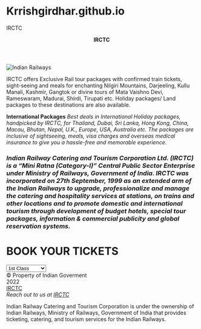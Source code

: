 # Krrishgirdhar.github.io
IRCTC
<!DOCTYPE HTML>
<HTML LANG = "en">
 <head>
	<title>LETSS GOO!!</title>
	<meta charset="UTF-8">
</head>
<body>
	<header><b>IRCTC</b></header>
	<img src="https://images.unsplash.com/photo-1442570468985-f63ed5de9086?ixlib=rb-1.2.1&ixid=MnwxMjA3fDB8MHxzZWFyY2h8OHx8dHJhaW58ZW58MHx8MHx8&auto=format&fit=crop&w=600&q=60" alt="Indian Railways" style=width: 50%;>
	<section>
		<p>IRCTC offers Exclusive Rail tour packages with confirmed train tickets, sight-seeing and meals for enchanting Nilgiri Mountains, Darjeeling, Kullu Manali, Kashmir, Gangtok or divine tours of Mata Vaishno Devi, Rameswaram, Madurai, Shirdi, Tirupati etc. Holiday packages/ Land packages to these destinations are also available.</p>
	</section>
	<aside>
		<strong>International Packages</strong>
<em>Best deals in International Holiday packages, handpicked by IRCTC, for Thailand, Dubai, Sri Lanka, Hong Kong, China, Macau, Bhutan, Nepal, U.K., Europe, USA, Australia etc. The packages are inclusive of sightseeing, meals, visa charges and overseas medical insurance to give you a hassle-free and memorable experience.</em>
</aside>
<main>
<h3>
<i>Indian Railway Catering and Tourism Corporation Ltd. (IRCTC) is a “Mini Ratna (Category-I)” Central Public Sector Enterprise under Ministry of Railways, Government of India. IRCTC was incorporated on 27th September, 1999 as an extended arm of the Indian Railways to upgrade, professionalize and manage the catering and hospitality services at stations, on trains and other locations and to promote domestic and international tourism through development of budget hotels, special tour packages, information & commercial publicity and global reservation systems.</i></h3></main>
<h1>BOOK YOUR TICKETS</h1>
<select>
	<option>1st Class</option>
<option>2nd AC</option>
<option>3rd AC</option>
<option>Sleeper Class</option>
</select>
</body>
<footer>
	&copy; Property of Indian Goverment <br>
	2022<br>
	<a href="https://www.irctc.co.in/nget/train-search">IRCTC</a>
	<br>
	<address>
		Reach out to us at <a href="https://www.irctc.co.in/nget/train-search">IRCTC</a>
	</address>
	<p>Indian Railway Catering and Tourism Corporation is under the ownership of Indian Railways, Ministry of Railways, Government of India that provides ticketing, catering, and tourism services for the Indian Railways.</p>
</footer>
</HTML>
